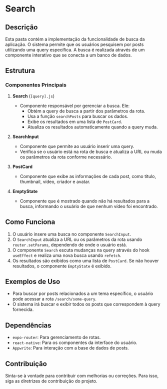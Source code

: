 # Search

## Descrição
Esta pasta contém a implementação da funcionalidade de busca da aplicação. O sistema permite que os usuários pesquisem por posts utilizando uma query específica. A busca é realizada através de um componente interativo que se conecta a um banco de dados.

## Estrutura

### Componentes Principais

1. **Search** (`[query].js`)
   - Componente responsável por gerenciar a busca. Ele:
     - Obtém a query de busca a partir dos parâmetros da rota.
     - Usa a função `searchPosts` para buscar os dados.
     - Exibe os resultados em uma lista de `PostCard`.
     - Atualiza os resultados automaticamente quando a query muda.

2. **SearchInput**
   - Componente que permite ao usuário inserir uma query.
   - Verifica se o usuário está na rota de busca e atualiza a URL ou muda os parâmetros da rota conforme necessário.

3. **PostCard**
   - Componente que exibe as informações de cada post, como título, thumbnail, vídeo, criador e avatar.

4. **EmptyState**
   - Componente que é mostrado quando não há resultados para a busca, informando o usuário de que nenhum vídeo foi encontrado.

## Como Funciona

1. O usuário insere uma busca no componente `SearchInput`.
2. O `SearchInput` atualiza a URL ou os parâmetros da rota usando `router.setParams`, dependendo de onde o usuário está.
3. O componente `Search` escuta mudanças na query através do hook `useEffect` e realiza uma nova busca usando `refetch`.
4. Os resultados são exibidos como uma lista de `PostCard`. Se não houver resultados, o componente `EmptyState` é exibido.

## Exemplos de Uso
- Para buscar por posts relacionados a um tema específico, o usuário pode acessar a rota `/search/some-query`.
- O sistema irá buscar e exibir todos os posts que correspondem à query fornecida.

## Dependências
- `expo-router`: Para gerenciamento de rotas.
- `react-native`: Para os componentes da interface do usuário.
- `Appwrite`: Para interação com a base de dados de posts.

## Contribuição
Sinta-se à vontade para contribuir com melhorias ou correções. Para isso, siga as diretrizes de contribuição do projeto.

